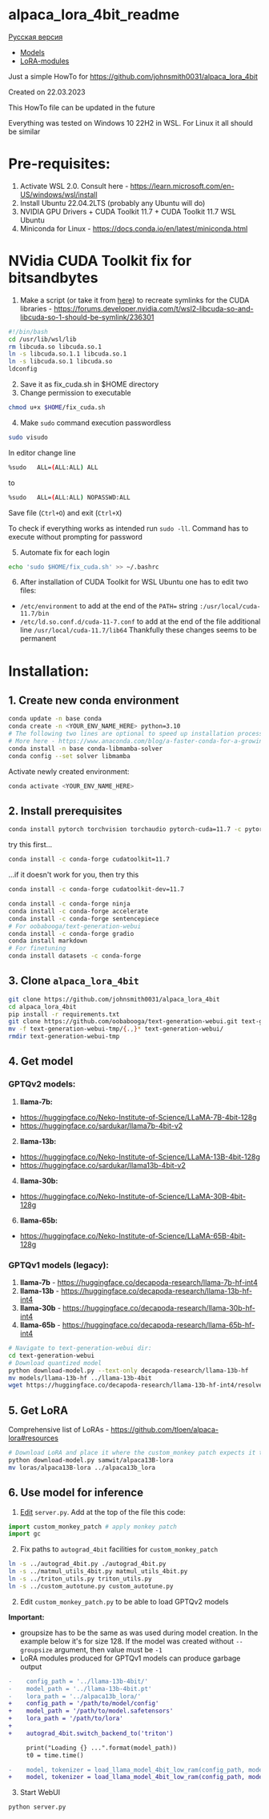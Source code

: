 # alpaca_lora_4bit_readme
[Русская версия](https://github.com/s4rduk4r/alpaca_lora_4bit_readme/blob/main/README-RU.md)

* [Models](https://github.com/s4rduk4r/alpaca_lora_4bit_readme/blob/main/README.md#gptqv2-models)
* [LoRA-modules](https://github.com/s4rduk4r/alpaca_lora_4bit_readme/blob/main/README.md#5-get-lora)

Just a simple HowTo for https://github.com/johnsmith0031/alpaca_lora_4bit

Created on 22.03.2023

This HowTo file can be updated in the future

Everything was tested on Windows 10 22H2 in WSL. For Linux it all should be similar

# Pre-requisites:
1. Activate WSL 2.0. Consult here - https://learn.microsoft.com/en-US/windows/wsl/install
2. Install Ubuntu 22.04.2LTS (probably any Ubuntu will do)
3. NVIDIA GPU Drivers + CUDA Toolkit 11.7 + CUDA Toolkit 11.7 WSL Ubuntu
4. Miniconda for Linux - https://docs.conda.io/en/latest/miniconda.html

# NVidia CUDA Toolkit fix for bitsandbytes
1. Make a script (or take it from [here](https://github.com/s4rduk4r/alpaca_lora_4bit_readme/blob/main/fix_cuda.sh "fix_cuda.sh")) to recreate symlinks for the CUDA libraries - https://forums.developer.nvidia.com/t/wsl2-libcuda-so-and-libcuda-so-1-should-be-symlink/236301
```sh
#!/bin/bash
cd /usr/lib/wsl/lib
rm libcuda.so libcuda.so.1
ln -s libcuda.so.1.1 libcuda.so.1
ln -s libcuda.so.1 libcuda.so
ldconfig
```
2. Save it as fix_cuda.sh in $HOME directory
3. Change permission to executable
```sh
chmod u+x $HOME/fix_cuda.sh
```
4. Make `sudo` command execution passwordless

```sh
sudo visudo
```

In editor change line
```sh
%sudo   ALL=(ALL:ALL) ALL
```
to
```sh
%sudo   ALL=(ALL:ALL) NOPASSWD:ALL
```
Save file (`Ctrl+O`) and exit (`Ctrl+X`)

To check if everything works as intended run `sudo -ll`. Command has to execute without prompting for password

5. Automate fix for each login
```sh
echo 'sudo $HOME/fix_cuda.sh' >> ~/.bashrc
```

6. After installation of CUDA Toolkit for WSL Ubuntu one has to edit two files:
  * `/etc/environment` to add at the end of the `PATH=` string `:/usr/local/cuda-11.7/bin`
  * `/etc/ld.so.conf.d/cuda-11-7.conf` to add at the end of the file additional line `/usr/local/cuda-11.7/lib64`
Thankfully these changes seems to be permanent

# Installation:
## 1. Create new conda environment
```sh
conda update -n base conda
conda create -n <YOUR_ENV_NAME_HERE> python=3.10
# The following two lines are optional to speed up installation process of prerequisites
# More here - https://www.anaconda.com/blog/a-faster-conda-for-a-growing-community
conda install -n base conda-libmamba-solver
conda config --set solver libmamba
```
Activate newly created environment:
```sh
conda activate <YOUR_ENV_NAME_HERE>
```

## 2. Install prerequisites
```sh
conda install pytorch torchvision torchaudio pytorch-cuda=11.7 -c pytorch -c nvidia
```
try this first...
```sh
conda install -c conda-forge cudatoolkit=11.7
```
...if it doesn't work for you, then try this
```sh
conda install -c conda-forge cudatoolkit-dev=11.7
```
```sh
conda install -c conda-forge ninja
conda install -c conda-forge accelerate
conda install -c conda-forge sentencepiece
# For oobabooga/text-generation-webui
conda install -c conda-forge gradio
conda install markdown
# For finetuning
conda install datasets -c conda-forge
```

## 3. Clone `alpaca_lora_4bit`
```sh
git clone https://github.com/johnsmith0031/alpaca_lora_4bit
cd alpaca_lora_4bit
pip install -r requirements.txt
git clone https://github.com/oobabooga/text-generation-webui.git text-generation-webui-tmp
mv -f text-generation-webui-tmp/{.,}* text-generation-webui/
rmdir text-generation-webui-tmp
```

## 4. Get model
### GPTQv2 models:
1. **llama-7b:**
 - https://huggingface.co/Neko-Institute-of-Science/LLaMA-7B-4bit-128g
 - https://huggingface.co/sardukar/llama7b-4bit-v2
2. **llama-13b:**
 - https://huggingface.co/Neko-Institute-of-Science/LLaMA-13B-4bit-128g
 - https://huggingface.co/sardukar/llama13b-4bit-v2
4. **llama-30b:**
 - https://huggingface.co/Neko-Institute-of-Science/LLaMA-30B-4bit-128g
6. **llama-65b:**
 - https://huggingface.co/Neko-Institute-of-Science/LLaMA-65B-4bit-128g

### GPTQv1 models (legacy):
1. **llama-7b** - https://huggingface.co/decapoda-research/llama-7b-hf-int4
2. **llama-13b** - https://huggingface.co/decapoda-research/llama-13b-hf-int4
3. **llama-30b** - https://huggingface.co/decapoda-research/llama-30b-hf-int4
4. **llama-65b** - https://huggingface.co/decapoda-research/llama-65b-hf-int4

```sh
# Navigate to text-generation-webui dir:
cd text-generation-webui
# Download quantized model
python download-model.py --text-only decapoda-research/llama-13b-hf
mv models/llama-13b-hf ../llama-13b-4bit
wget https://huggingface.co/decapoda-research/llama-13b-hf-int4/resolve/main/llama-13b-4bit.pt ../llama-13b-4bit.pt
```

## 5. Get LoRA
Comprehensive list of LoRAs - https://github.com/tloen/alpaca-lora#resources

```sh
# Download LoRA and place it where the custom_monkey patch expects it to be
python download-model.py samwit/alpaca13B-lora
mv loras/alpaca13B-lora ../alpaca13b_lora
```

## 6. Use model for inference
1. [Edit](https://github.com/johnsmith0031/alpaca_lora_4bit#text-generation-webui-monkey-patch) `server.py`. Add at the top of the file this code:
```python
import custom_monkey_patch # apply monkey patch
import gc
```
2. Fix paths to `autograd_4bit` facilities for `custom_monkey_patch`
```sh
ln -s ../autograd_4bit.py ./autograd_4bit.py
ln -s ../matmul_utils_4bit.py matmul_utils_4bit.py
ln -s ../triton_utils.py triton_utils.py
ln -s ../custom_autotune.py custom_autotune.py
```
2. Edit `custom_monkey_patch.py` to be able to load GPTQv2 models

**Important:** 
- groupsize has to be the same as was used during model creation. In the example below it's for size 128. If the model was created without `--groupsize` argument, then value must be `-1`
- LoRA modules produced for GPTQv1 models can produce garbage output

```diff
-    config_path = '../llama-13b-4bit/'
-    model_path = '../llama-13b-4bit.pt'
-    lora_path = '../alpaca13b_lora/'
+    config_path = '/path/to/model/config'
+    model_path = '/path/to/model.safetensors'
+    lora_path = '/path/to/lora'
+
+    autograd_4bit.switch_backend_to('triton')

     print("Loading {} ...".format(model_path))
     t0 = time.time()

-    model, tokenizer = load_llama_model_4bit_low_ram(config_path, model_path, groupsize=-1, is_v1_model=True)
+    model, tokenizer = load_llama_model_4bit_low_ram(config_path, model_path, groupsize=128, is_v1_model=False)
```
3. Start WebUI
```
python server.py
```
